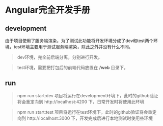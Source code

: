 # Angular完全开发手册

## development

由于项目使用了服务端渲染，为了测试此功能将开发环境分成了dev和test两个环境，test环境主要用于测试服务端渲染，除此之外并没有什么不同。

> dev环境，完全前后端分离，分别进行开发。

> test环境，需要把打包后的前端代码放置在 **/web** 目录下。

## run

> npm run start:dev 项目将运行在development环境下，此时的github验证将会重定向到 http://localhost:4200 下，日常开发时将使用此环境

> npm run start:test 项目将运行在test环境下，此时的github验证将会重定向到 http://localhost:3000 下，开发完成后进行本地测试时使用些环境
